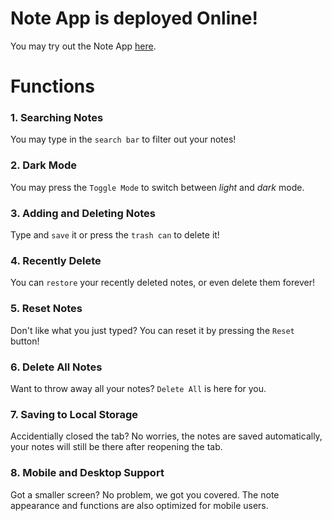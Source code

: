 # Note App is deployed Online!


You may try out the Note App [here](https://locolin1204.github.io/Note-App-React.js).

# Functions
### __1. Searching Notes__
You may type in the `search bar` to filter out your notes!

### __2. Dark Mode__
You may press the `Toggle Mode` to switch between _light_ and _dark_ mode.

### __3. Adding and Deleting Notes__
Type and `save` it or press the `trash can` to delete it!

### __4. Recently Delete__
You can `restore` your recently deleted notes, or even delete them forever!

### __5. Reset Notes__
Don't like what you just typed? You can reset it by pressing the `Reset` button!

### __6. Delete All Notes__
Want to throw away all your notes? `Delete All` is here for you.

### __7. Saving to Local Storage__
Accidentially closed the tab? No worries, the notes are saved automatically, your notes will still be there after reopening the tab.

### __8. Mobile and Desktop Support__
Got a smaller screen? No problem, we got you covered. The note appearance and functions are also optimized for mobile users.